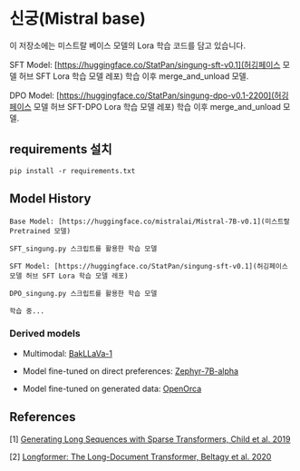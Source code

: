 # 신궁(Mistral base)

이 저장소에는 미스트랄 베이스 모델의 Lora 학습 코드를 담고 있습니다.

SFT Model: [https://huggingface.co/StatPan/singung-sft-v0.1](허깅페이스 모델 허브 SFT Lora 학습 모델 레포)
학습 이후 merge_and_unload 모델.

DPO Model: [https://huggingface.co/StatPan/singung-dpo-v0.1-2200](허깅페이스 모델 허브 SFT-DPO Lora 학습 모델 레포)
학습 이후 merge_and_unload 모델.

## requirements 설치

```
pip install -r requirements.txt
```

## Model History
```
Base Model: [https://huggingface.co/mistralai/Mistral-7B-v0.1](미스트랄 Pretrained 모델)

SFT_singung.py 스크립트를 활용한 학습 모델

SFT Model: [https://huggingface.co/StatPan/singung-sft-v0.1](허깅페이스 모델 허브 SFT Lora 학습 모델 레포)

DPO_singung.py 스크립트를 활용한 학습 모델

학습 중...

```


### Derived models

- Multimodal: [BakLLaVa-1](https://huggingface.co/SkunkworksAI/BakLLaVA-1)

- Model fine-tuned on direct preferences: [Zephyr-7B-alpha](https://huggingface.co/HuggingFaceH4/zephyr-7b-alpha)

- Model fine-tuned on generated data: [OpenOrca](https://huggingface.co/Open-Orca/Mistral-7B-OpenOrca)


## References

[1] [Generating Long Sequences with Sparse Transformers, Child et al. 2019](https://arxiv.org/pdf/1904.10509.pdf)

[2] [Longformer: The Long-Document Transformer, Beltagy et al. 2020](https://arxiv.org/pdf/2004.05150v2.pdf)
